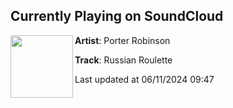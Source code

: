 ## Currently Playing on SoundCloud

[<img align="left" width="100" src="https://i1.sndcdn.com/artworks-iIcm49tQqYKd-0-t500x500.png">](https://soundcloud.com/porter-robinson/russian-roulette)

**Artist**: Porter Robinson 

**Track**: Russian Roulette

Last updated at 06/11/2024 09:47
